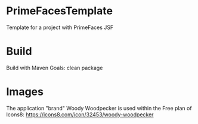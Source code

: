 # PrimeFacesTemplate
Template for a project with PrimeFaces JSF

# Build
Build with Maven Goals: clean package

# Images
The application "brand" Woody Woodpecker is used within the Free plan of Icons8:
https://icons8.com/icon/32453/woody-woodpecker